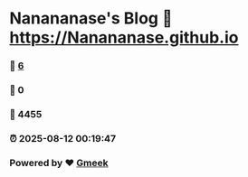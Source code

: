 # Nanananase's Blog :link: https://Nanananase.github.io 
### :page_facing_up: [6](https://Nanananase.github.io/tag.html) 
### :speech_balloon: 0 
### :hibiscus: 4455 
### :alarm_clock: 2025-08-12 00:19:47 
### Powered by :heart: [Gmeek](https://github.com/Meekdai/Gmeek)
